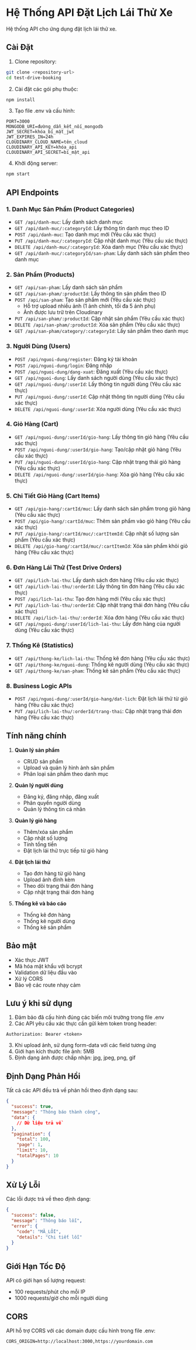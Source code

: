 # Hệ Thống API Đặt Lịch Lái Thử Xe

Hệ thống API cho ứng dụng đặt lịch lái thử xe.

## Cài Đặt

1. Clone repository:
```bash
git clone <repository-url>
cd test-drive-booking
```

2. Cài đặt các gói phụ thuộc:
```bash
npm install
```

3. Tạo file .env và cấu hình:
```env
PORT=3000
MONGODB_URI=đường_dẫn_kết_nối_mongodb
JWT_SECRET=khóa_bí_mật_jwt
JWT_EXPIRES_IN=24h
CLOUDINARY_CLOUD_NAME=tên_cloud
CLOUDINARY_API_KEY=khóa_api
CLOUDINARY_API_SECRET=bí_mật_api
```

4. Khởi động server:
```bash
npm start
```

## API Endpoints

### 1. Danh Mục Sản Phẩm (Product Categories)
- `GET /api/danh-muc`: Lấy danh sách danh mục
- `GET /api/danh-muc/:categoryId`: Lấy thông tin danh mục theo ID
- `POST /api/danh-muc`: Tạo danh mục mới (Yêu cầu xác thực)
- `PUT /api/danh-muc/:categoryId`: Cập nhật danh mục (Yêu cầu xác thực)
- `DELETE /api/danh-muc/:categoryId`: Xóa danh mục (Yêu cầu xác thực)
- `GET /api/danh-muc/:categoryId/san-pham`: Lấy danh sách sản phẩm theo danh mục

### 2. Sản Phẩm (Products)
- `GET /api/san-pham`: Lấy danh sách sản phẩm
- `GET /api/san-pham/:productId`: Lấy thông tin sản phẩm theo ID
- `POST /api/san-pham`: Tạo sản phẩm mới (Yêu cầu xác thực)
  - Hỗ trợ upload nhiều ảnh (1 ảnh chính, tối đa 5 ảnh phụ)
  - Ảnh được lưu trữ trên Cloudinary
- `PUT /api/san-pham/:productId`: Cập nhật sản phẩm (Yêu cầu xác thực)
- `DELETE /api/san-pham/:productId`: Xóa sản phẩm (Yêu cầu xác thực)
- `GET /api/san-pham/category/:categoryId`: Lấy sản phẩm theo danh mục

### 3. Người Dùng (Users)
- `POST /api/nguoi-dung/register`: Đăng ký tài khoản
- `POST /api/nguoi-dung/login`: Đăng nhập
- `POST /api/nguoi-dung/dang-xuat`: Đăng xuất (Yêu cầu xác thực)
- `GET /api/nguoi-dung`: Lấy danh sách người dùng (Yêu cầu xác thực)
- `GET /api/nguoi-dung/:userId`: Lấy thông tin người dùng (Yêu cầu xác thực)
- `PUT /api/nguoi-dung/:userId`: Cập nhật thông tin người dùng (Yêu cầu xác thực)
- `DELETE /api/nguoi-dung/:userId`: Xóa người dùng (Yêu cầu xác thực)

### 4. Giỏ Hàng (Cart)
- `GET /api/nguoi-dung/:userId/gio-hang`: Lấy thông tin giỏ hàng (Yêu cầu xác thực)
- `POST /api/nguoi-dung/:userId/gio-hang`: Tạo/cập nhật giỏ hàng (Yêu cầu xác thực)
- `PUT /api/nguoi-dung/:userId/gio-hang`: Cập nhật trạng thái giỏ hàng (Yêu cầu xác thực)
- `DELETE /api/nguoi-dung/:userId/gio-hang`: Xóa giỏ hàng (Yêu cầu xác thực)

### 5. Chi Tiết Giỏ Hàng (Cart Items)
- `GET /api/gio-hang/:cartId/muc`: Lấy danh sách sản phẩm trong giỏ hàng (Yêu cầu xác thực)
- `POST /api/gio-hang/:cartId/muc`: Thêm sản phẩm vào giỏ hàng (Yêu cầu xác thực)
- `PUT /api/gio-hang/:cartId/muc/:cartItemId`: Cập nhật số lượng sản phẩm (Yêu cầu xác thực)
- `DELETE /api/gio-hang/:cartId/muc/:cartItemId`: Xóa sản phẩm khỏi giỏ hàng (Yêu cầu xác thực)

### 6. Đơn Hàng Lái Thử (Test Drive Orders)
- `GET /api/lich-lai-thu`: Lấy danh sách đơn hàng (Yêu cầu xác thực)
- `GET /api/lich-lai-thu/:orderId`: Lấy thông tin đơn hàng (Yêu cầu xác thực)
- `POST /api/lich-lai-thu`: Tạo đơn hàng mới (Yêu cầu xác thực)
- `PUT /api/lich-lai-thu/:orderId`: Cập nhật trạng thái đơn hàng (Yêu cầu xác thực)
- `DELETE /api/lich-lai-thu/:orderId`: Xóa đơn hàng (Yêu cầu xác thực)
- `GET /api/nguoi-dung/:userId/lich-lai-thu`: Lấy đơn hàng của người dùng (Yêu cầu xác thực)

### 7. Thống Kê (Statistics)
- `GET /api/thong-ke/lich-lai-thu`: Thống kê đơn hàng (Yêu cầu xác thực)
- `GET /api/thong-ke/nguoi-dung`: Thống kê người dùng (Yêu cầu xác thực)
- `GET /api/thong-ke/san-pham`: Thống kê sản phẩm (Yêu cầu xác thực)

### 8. Business Logic APIs
- `POST /api/nguoi-dung/:userId/gio-hang/dat-lich`: Đặt lịch lái thử từ giỏ hàng (Yêu cầu xác thực)
- `PUT /api/lich-lai-thu/:orderId/trang-thai`: Cập nhật trạng thái đơn hàng (Yêu cầu xác thực)

## Tính năng chính

1. **Quản lý sản phẩm**
   - CRUD sản phẩm
   - Upload và quản lý hình ảnh sản phẩm
   - Phân loại sản phẩm theo danh mục

2. **Quản lý người dùng**
   - Đăng ký, đăng nhập, đăng xuất
   - Phân quyền người dùng
   - Quản lý thông tin cá nhân

3. **Quản lý giỏ hàng**
   - Thêm/xóa sản phẩm
   - Cập nhật số lượng
   - Tính tổng tiền
   - Đặt lịch lái thử trực tiếp từ giỏ hàng

4. **Đặt lịch lái thử**
   - Tạo đơn hàng từ giỏ hàng
   - Upload ảnh đính kèm
   - Theo dõi trạng thái đơn hàng
   - Cập nhật trạng thái đơn hàng

5. **Thống kê và báo cáo**
   - Thống kê đơn hàng
   - Thống kê người dùng
   - Thống kê sản phẩm

## Bảo mật

- Xác thực JWT
- Mã hóa mật khẩu với bcrypt
- Validation dữ liệu đầu vào
- Xử lý CORS
- Bảo vệ các route nhạy cảm

## Lưu ý khi sử dụng

1. Đảm bảo đã cấu hình đúng các biến môi trường trong file .env
2. Các API yêu cầu xác thực cần gửi kèm token trong header:
```
Authorization: Bearer <token>
```
3. Khi upload ảnh, sử dụng form-data với các field tương ứng
4. Giới hạn kích thước file ảnh: 5MB
5. Định dạng ảnh được chấp nhận: jpg, jpeg, png, gif

## Định Dạng Phản Hồi

Tất cả các API đều trả về phản hồi theo định dạng sau:

```json
{
  "success": true,
  "message": "Thông báo thành công",
  "data": {
    // Dữ liệu trả về
  },
  "pagination": {
    "total": 100,
    "page": 1,
    "limit": 10,
    "totalPages": 10
  }
}
```

## Xử Lý Lỗi

Các lỗi được trả về theo định dạng:

```json
{
  "success": false,
  "message": "Thông báo lỗi",
  "error": {
    "code": "MÃ_LỖI",
    "details": "Chi tiết lỗi"
  }
}
```

## Giới Hạn Tốc Độ

API có giới hạn số lượng request:
- 100 requests/phút cho mỗi IP
- 1000 requests/giờ cho mỗi người dùng

## CORS

API hỗ trợ CORS với các domain được cấu hình trong file .env:

```env
CORS_ORIGIN=http://localhost:3000,https://yourdomain.com
``` 